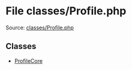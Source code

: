 File classes/Profile.php
=========

Source: [classes/Profile.php](https://github.com/PrestaShop/PrestaShop/blob/1.5.0.1/classes/Profile.php)


Classes
-------

* [ProfileCore](class.ProfileCore.md)

